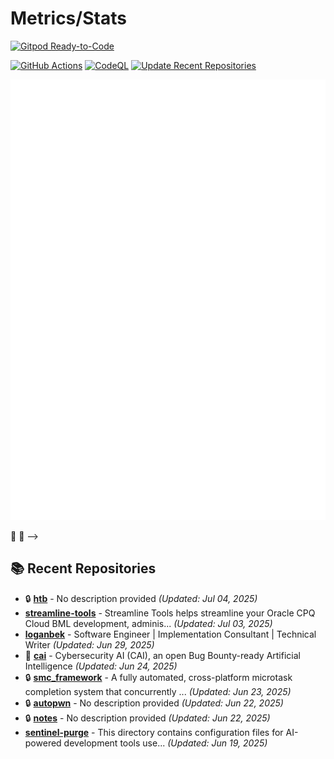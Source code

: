 # Metrics/Stats

[![Gitpod Ready-to-Code](https://img.shields.io/badge/Gitpod-ready--to--code-blue?logo=gitpod)](https://gitpod.io/#https://github.com/loganbek/loganbek)



[![GitHub Actions](https://github.com/loganbek/loganbek/actions/workflows/main.yml/badge.svg)](https://github.com/loganbek/loganbek/actions/workflows/main.yml)
[![CodeQL](https://github.com/loganbek/loganbek/actions/workflows/codeql.yml/badge.svg)](https://github.com/loganbek/loganbek/actions/workflows/codeql.yml)
[![Update Recent Repositories](https://github.com/loganbek/loganbek/actions/workflows/recent-repos.yml/badge.svg)](https://github.com/loganbek/loganbek/actions/workflows/recent-repos.yml)
<!--
[![wakatime](https://wakatime.com/badge/github/loganbek/loganbek.svg)](https://wakatime.com/badge/github/loganbek/loganbek)
[<img src="https://api.speedtyper.dev/users/loganbek/badges/averagewpm" alt="SpeedTyper.dev avg wpm" height="20">](https://www.speedtyper.dev/profile/loganbek) 
[<img src="https://api.speedtyper.dev/users/loganbek/badges/topwpm" alt="SpeedTyper.dev top wpm" height="20">](https://www.speedtyper.dev/profile/loganbek) 
[<img src="https://api.speedtyper.dev/users/loganbek/badges/gamecount" alt="SpeedTyper.dev games" height="20">](https://www.speedtyper.dev/profile/loganbek)
-->

![GitHub Metrics](https://github.com/loganbek/loganbek/blob/main/github-metrics.svg)



 👋 -->

<!-- Github - https://github.com/loganbek
Github Support Community - https://github.community/u/loganbek/summary
Gitcoin - https://gitcoin.co/loganbek
LinkedIn - https://linkedin.com/in/loganbek
Upwork - https://upwork.com/loganbek
Gmail - loganbek@gmail.com
Twitter - https://twitter.com/loganbek
HackerRank - https://www.hackerrank.com/loganbek
Ethereum - 0x66382ac45B6d8Cb4f47685e28b61FBb5486817Ec - loganbek.eth 
Apple Support Communities - https://discussions.apple.com/profile/loganbek
Figma - https://figma.com/@loganbek
-->

<!-- Gitpod Documentation Link -->
<!-- [![Open in Gitpod](https://gitpod.io/button/open-in-gitpod.svg)](https://gitpod.io/#https://github.com/loganbek/loganbek) -->

<!-- [![Logan's GitHub stats](https://github-readme-stats.vercel.app/api?username=loganbek&theme=cobalt&show_icons=true)](https://github.com/anuraghazra/github-readme-stats) -->

<!--
**loganbek/loganbek** is a ✨ _special_ ✨ repository because its `README.md` (this file) appears on your GitHub profile.

Here are some ideas to get you started:

- 🔭 I'm currently working on ... CV Greek Festival, KogeCoin, KogeFarm, Bek Consulting
- 👷‍♂️ I'm currently working w/ ... TypeScript, React, & WordPress
- 🌱 I'm currently learning ... vim, Deno, and hotkeys, lots of hotkeys.
- 👯 I'm looking to collaborate on ... KogeFarm and Bek Consulting
- 🤔 I'm looking for help with ...
- 💬 Ask me about ...
- 📫 How to reach me: ...
- 😄 Pronouns: ...
- ⚡ Fun fact: ...
-->

## 📚 Recent Repositories

- 🔒 **[htb](https://github.com/loganbek/htb)** - No description provided *(Updated: Jul 04, 2025)*
- **[streamline-tools](https://github.com/loganbek/streamline-tools)** - Streamline Tools helps streamline your Oracle CPQ Cloud BML development, adminis... *(Updated: Jul 03, 2025)*
- **[loganbek](https://github.com/loganbek/loganbek)** - Software Engineer | Implementation Consultant | Technical Writer *(Updated: Jun 29, 2025)*
- 🍴 **[cai](https://github.com/loganbek/cai)** - Cybersecurity AI (CAI), an open Bug Bounty-ready Artificial Intelligence *(Updated: Jun 24, 2025)*
- 🔒 **[smc_framework](https://github.com/loganbek/smc_framework)** - A fully automated, cross-platform microtask completion system that concurrently ... *(Updated: Jun 23, 2025)*
- 🔒 **[autopwn](https://github.com/loganbek/autopwn)** - No description provided *(Updated: Jun 22, 2025)*
- 🔒 **[notes](https://github.com/loganbek/notes)** - No description provided *(Updated: Jun 22, 2025)*
- **[sentinel-purge](https://github.com/loganbek/sentinel-purge)** - This directory contains configuration files for AI-powered development tools use... *(Updated: Jun 19, 2025)*
